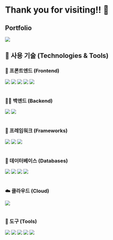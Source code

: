 # Thank you for visiting!! 👋
<h2>Portfolio</h2>
<a href="https://dongugchoi.github.io/portfolio/">
    <img src="https://img.shields.io/badge/ClickMe-1EBC8F?style=for-the-badge&logo=velog&logoColor=white" />
</a>

## 🚀 사용 기술 (Technologies & Tools)

### 🚀 프론트엔드 (Frontend)
<p>
  <img src="https://img.shields.io/badge/JavaScript-F7DF1E?style=flat-square&logo=javascript&logoColor=black" />
  <img src="https://img.shields.io/badge/React-61DAFB?style=flat-square&logo=React&logoColor=black" />
  <img src="https://img.shields.io/badge/React%20Native-61DAFB?style=flat-square&logo=React&logoColor=black" />
  <img src="https://img.shields.io/badge/HTML5-E34F26?style=flat-square&logo=html5&logoColor=white" />
  <img src="https://img.shields.io/badge/JSS-F7DF1E?style=flat-square&logo=JSS&logoColor=black" />
</p>

#
### 🧑‍💻 백엔드 (Backend)
<p>
  <img src="https://img.shields.io/badge/java-007396?style=flat-square&logo=java&logoColor=white"/>
  <img src="https://img.shields.io/badge/Spring-6DB33F?style=flat-square&logo=Spring&logoColor=white"/>
</p>

#
### 🔧 프레임워크 (Frameworks)
<p>
  <img src="https://img.shields.io/badge/Spring-6DB33F?style=flat-square&logo=Spring&logoColor=white"/>
  <img src="https://img.shields.io/badge/React-61DAFB?style=flat-square&logo=React&logoColor=black"/>
  <img src="https://img.shields.io/badge/React%20Native-61DAFB?style=flat-square&logo=React&logoColor=black"/>
</p>

#
### 💾 데이터베이스 (Databases)
<p>
  <img src="https://img.shields.io/badge/MySQL-4479A1?style=flat-square&logo=MySQL&logoColor=white"/>
  <img src="https://img.shields.io/badge/ORACLE-F80000?style=flat-square&logo=oracle&logoColor=white"/>
  <img src="https://img.shields.io/badge/Firebase-FFCA28?style=flat-square&logo=firebase&logoColor=black"/>
  <img src="https://img.shields.io/badge/JSON-000000?style=flat-square&logo=json&logoColor=white"/>
</p>

#
### ☁️ 클라우드 (Cloud)
<p>
  <img src="https://img.shields.io/badge/Amazon%20AWS-232F3E?style=flat-square&logo=amazonaws&logoColor=white"/>
</p>

#
### 🔧 도구 (Tools)
<p>
  <img src="https://img.shields.io/badge/Visual%20Studio%20Code-007ACC?style=flat-square&logo=Visual%20Studio%20Code&logoColor=white"/>
  <img src="https://img.shields.io/badge/Git-F05032?style=flat-square&logo=git&logoColor=white"/>
  <img src="https://img.shields.io/badge/GitHub-181717?style=flat-square&logo=GitHub&logoColor=white"/>
  <img src="https://img.shields.io/badge/Postman-FF6C37?style=flat-square&logo=Postman&logoColor=white"/>
  <img src="https://img.shields.io/badge/Android%20Studio-3DDC84?style=flat-square&logo=Android%20Studio&logoColor=white"/>
</p>
